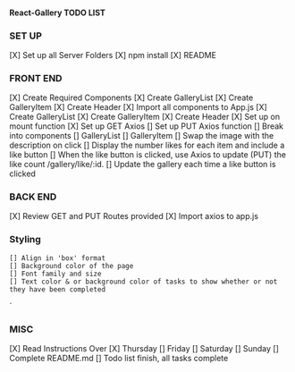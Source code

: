 #### React-Gallery TODO LIST

### SET UP
[X] Set up all Server Folders
    [X]  npm install
    [X]  README

### FRONT END
[X] Create Required Components
    [X] Create GalleryList
    [X] Create GalleryItem
    [X] Create Header
[X] Import all components to App.js
    [X] Create GalleryList
    [X] Create GalleryItem
    [X] Create Header
[X] Set up on mount function
[X] Set up GET Axios
[] Set up PUT Axios function
[] Break into components
    [] GalleryList
    [] GalleryItem
[] Swap the image with the description on click
[] Display the number likes for each item and include a like button
[] When the like button is clicked, use Axios to update (PUT) the like count /gallery/like/:id.
[] Update the gallery each time a like button is clicked
### BACK END
[X] Review GET and PUT Routes provided
[X] Import axios to app.js

### Styling
    [] Align in 'box' format
    [] Background color of the page
    [] Font family and size
    [] Text color & or background color of tasks to show whether or not they have been completed
`

### MISC
[X] Read Instructions Over
    [X] Thursday
    [] Friday
    [] Saturday
    [] Sunday
[] Complete README.md
[] Todo list finish, all tasks complete
